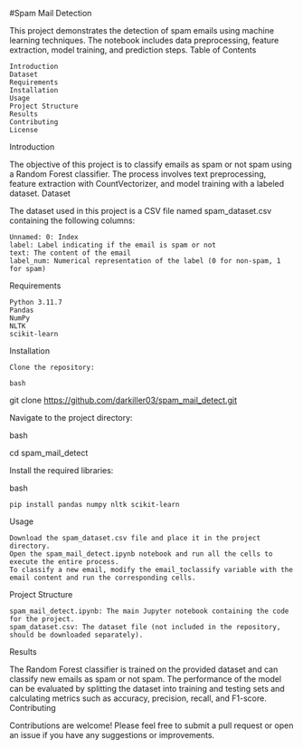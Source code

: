 #Spam Mail Detection

This project demonstrates the detection of spam emails using machine learning techniques. The notebook includes data preprocessing, feature extraction, model training, and prediction steps.
Table of Contents

    Introduction
    Dataset
    Requirements
    Installation
    Usage
    Project Structure
    Results
    Contributing
    License

Introduction

The objective of this project is to classify emails as spam or not spam using a Random Forest classifier. The process involves text preprocessing, feature extraction with CountVectorizer, and model training with a labeled dataset.
Dataset

The dataset used in this project is a CSV file named spam_dataset.csv containing the following columns:

    Unnamed: 0: Index
    label: Label indicating if the email is spam or not
    text: The content of the email
    label_num: Numerical representation of the label (0 for non-spam, 1 for spam)

Requirements

    Python 3.11.7
    Pandas
    NumPy
    NLTK
    scikit-learn

Installation

    Clone the repository:

    bash

git clone https://github.com/darkiller03/spam_mail_detect.git

Navigate to the project directory:

bash

cd spam_mail_detect

Install the required libraries:

bash

    pip install pandas numpy nltk scikit-learn

Usage

    Download the spam_dataset.csv file and place it in the project directory.
    Open the spam_mail_detect.ipynb notebook and run all the cells to execute the entire process.
    To classify a new email, modify the email_toclassify variable with the email content and run the corresponding cells.

Project Structure

    spam_mail_detect.ipynb: The main Jupyter notebook containing the code for the project.
    spam_dataset.csv: The dataset file (not included in the repository, should be downloaded separately).

Results

The Random Forest classifier is trained on the provided dataset and can classify new emails as spam or not spam. The performance of the model can be evaluated by splitting the dataset into training and testing sets and calculating metrics such as accuracy, precision, recall, and F1-score.
Contributing

Contributions are welcome! Please feel free to submit a pull request or open an issue if you have any suggestions or improvements.
